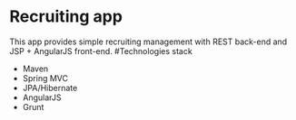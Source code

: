 # Recruiting app
This app provides simple recruiting management with REST back-end and JSP + AngularJS front-end.
#Technologies stack
* Maven
* Spring MVC
* JPA/Hibernate
* AngularJS
* Grunt

